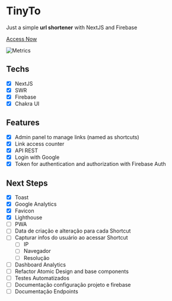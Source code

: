 # TinyTo

Just a simple **url shortener** with NextJS and Firebase

[Access Now](https://tinyto.vercel.app)

![Metrics](https://github.com/ogabrielaraujo/tinyto/blob/main/github-metrics.svg)

## Techs
- [x] NextJS
- [x] SWR
- [x] Firebase
- [x] Chakra UI

## Features
- [x] Admin panel to manage links (named as shortcuts)
- [x] Link access counter
- [x] API REST
- [x] Login with Google
- [x] Token for authentication and authorization with Firebase Auth

## Next Steps

- [x] Toast
- [x] Google Analytics
- [x] Favicon
- [x] Lighthouse
- [ ] PWA
- [ ] Data de criação e alteração para cada Shortcut
- [ ] Capturar infos do usuário ao acessar Shortcut
  - [ ] IP
  - [ ] Navegador
  - [ ] Resolução
- [ ] Dashboard Analytics
- [ ] Refactor Atomic Design and base components
- [ ] Testes Automatizados
- [ ] Documentação configuração projeto e firebase
- [ ] Documentação Endpoints
